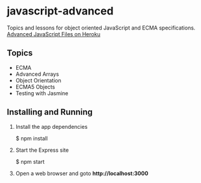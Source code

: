 javascript-advanced
===================
Topics and lessons for object oriented JavaScript and ECMA specifications.
[Advanced JavaScript Files on Heroku](http://javascript-advanced.herokuapp.com)

Topics
------

* ECMA
* Advanced Arrays
* Object Orientation
* ECMA5 Objects
* Testing with Jasmine


Installing and Running
----------------------

1. Install the app dependencies

    $ npm install

2. Start the Express site

    $ npm start

3. Open a web browser and goto __http://localhost:3000__


